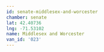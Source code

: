 ```yaml
---
id: senate-middlesex-and-worcester
chamber: senate
lat: 42.40736
lng: -71.53102
name: Middlesex and Worcester
van_id: '023'
---
```

